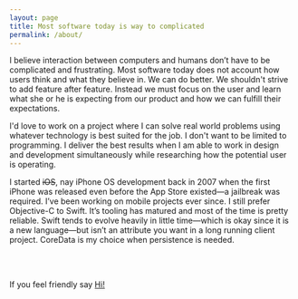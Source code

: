 ```yaml
---
layout: page
title: Most software today is way to complicated
permalink: /about/
---
```


I believe interaction between computers and humans don’t have to be complicated and frustrating. Most software today does not account how users think and what they believe in. We can do better. We shouldn't strive to add feature after feature. Instead we must focus on the user and learn what she or he is expecting from our product and how we can fulfill their expectations.

I'd love to work on a project where I can solve real world problems using whatever technology is best suited for the job. I don't want to be limited to programming. I deliver the best results when I am able to work in design and development simultaneously while researching how the potential user is operating.

I started <del>iOS</del>, nay iPhone OS development back in 2007 when the first iPhone was released even before the App Store existed—a jailbreak was required. I’ve been working on mobile projects ever since. I still prefer Objective-C to Swift. It’s tooling has matured and most of the time is pretty reliable. Swift tends to evolve heavily in little time—which is okay since it is a new language—but isn’t an attribute you want in a long running client project. CoreData is my choice when persistence is needed.

<br/>
<br/>

If you feel friendly say [Hi!](mailto:hi@florianbuerger.com?subject=Hi!)
